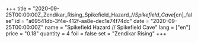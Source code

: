+++
title = "2020-09-25T00:00:00Z_Zendikar_Rising_Spikefield_Hazard_//_Spikefield_Cave_[en]_false"
id = "a69541db-3f4e-412f-aa8e-dec1e74f74dc"
date = "2020-09-25T00:00:00Z"
name = "Spikefield Hazard // Spikefield Cave"
lang = ["en"]
price = "0.18"
quantity = 4
foil = false
set = "Zendikar Rising"
+++
